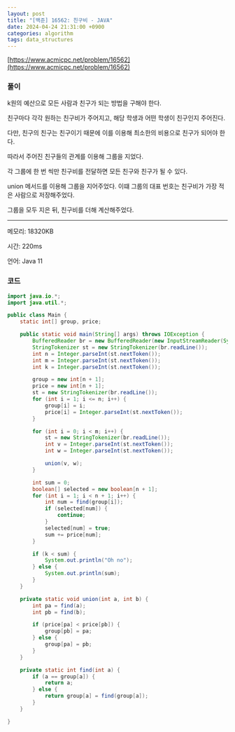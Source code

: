 ```yaml
---
layout: post
title: "[백준] 16562: 친구비 - JAVA"
date: 2024-04-24 21:31:00 +0900
categories: algorithm
tags: data_structures
---
```


[https://www.acmicpc.net/problem/16562](https://www.acmicpc.net/problem/16562)

### 풀이

k원의 예산으로 모든 사람과 친구가 되는 방법을 구해야 한다.

친구마다 각각 원하는 친구비가 주어지고, 해당 학생과 어떤 학생이 친구인지 주어진다.

다만, 친구의 친구는 친구이기 때문에 이를 이용해 최소한의 비용으로 친구가 되어야 한다.

따라서 주어진 친구들의 관계를 이용해 그룹을 지었다.

각 그룹에 한 번 씩만 친구비를 전달하면 모든 친구와 친구가 될 수 있다.

union 메서드를 이용해 그룹을 지어주었다. 이떄 그룹의 대표 번호는 친구비가 가장 적은 사람으로 저장해주었다.

그룹을 모두 지은 뒤, 친구비를 더해 계산해주었다.

---

메모리: 18320KB

시간: 220ms

언어: Java 11

### 코드

```java
import java.io.*;
import java.util.*;

public class Main {
    static int[] group, price;

    public static void main(String[] args) throws IOException {
        BufferedReader br = new BufferedReader(new InputStreamReader(System.in));
        StringTokenizer st = new StringTokenizer(br.readLine());
        int n = Integer.parseInt(st.nextToken());
        int m = Integer.parseInt(st.nextToken());
        int k = Integer.parseInt(st.nextToken());

        group = new int[n + 1];
        price = new int[n + 1];
        st = new StringTokenizer(br.readLine());
        for (int i = 1; i <= n; i++) {
            group[i] = i;
            price[i] = Integer.parseInt(st.nextToken());
        }

        for (int i = 0; i < m; i++) {
            st = new StringTokenizer(br.readLine());
            int v = Integer.parseInt(st.nextToken());
            int w = Integer.parseInt(st.nextToken());

            union(v, w);
        }

        int sum = 0;
        boolean[] selected = new boolean[n + 1];
        for (int i = 1; i < n + 1; i++) {
            int num = find(group[i]);
            if (selected[num]) {
                continue;
            }
            selected[num] = true;
            sum += price[num];
        }

        if (k < sum) {
            System.out.println("Oh no");
        } else {
            System.out.println(sum);
        }
    }

    private static void union(int a, int b) {
        int pa = find(a);
        int pb = find(b);

        if (price[pa] < price[pb]) {
            group[pb] = pa;
        } else {
            group[pa] = pb;
        }
    }

    private static int find(int a) {
        if (a == group[a]) {
            return a;
        } else {
            return group[a] = find(group[a]);
        }
    }

}
```
